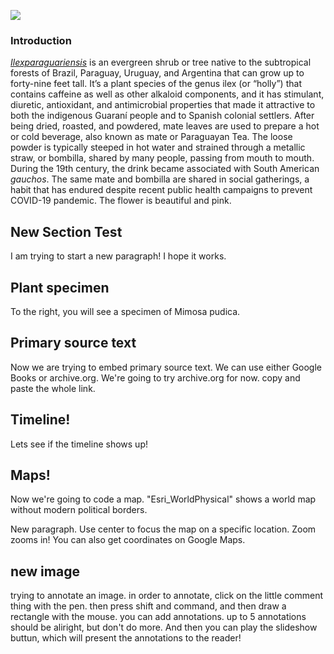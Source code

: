 <a href="https://www.juncture-digital.org"><img src="https://juncture-digital.github.io/juncture/static/images/ve-button.png"></a>

<param ve-config 
       title="Mimosa pudica"
       author="Sabrina Freidus"
       layout="vertical">

### Introduction
[_Ilexparaguariensis_](https://powo.science.kew.org/taxon/urn:lsid:ipni.org:names:315555-2) is an evergreen shrub or tree native to the subtropical forests of Brazil, Paraguay, Uruguay, and Argentina that can grow up to forty-nine feet tall. It’s a plant species of the genus ilex (or “holly”) that contains caffeine as well as other alkaloid components, and it has stimulant, diuretic, antioxidant, and antimicrobial properties that made it attractive to both the indigenous Guaraní people and to Spanish colonial settlers. After being dried, roasted, and powdered, mate leaves are used to prepare a hot or cold beverage, also known as mate or Paraguayan Tea. The loose powder is typically steeped in hot water and strained through a <span data-mouseover-image-zoomto="893,847,445,374">metallic straw</span>, or bombilla, shared by many people, passing from mouth to mouth. During the 19th century, the drink became associated with South American *gauchos*. The same mate and bombilla are shared in social gatherings, a habit that has endured despite recent public health campaigns to prevent COVID-19 pandemic. The flower is beautiful and pink. 

<param ve-compare curtain url="https://upload.wikimedia.org/wikipedia/commons/c/c2/Gauchos_mateando.jpg" label="Gauchos drinking mate" description="Photograph" license="public domain" >
<param ve-entity eid="Q155" title="Brazil">
<param ve-entity eid="Q46429" title=“Guarani people”>
<param ve-entity eid="Q84263196" title=“COVID-19 pandemic”>
<param ve-compare url="Mimosa.jpg" label="Mimosa pudica flower">

## New Section Test

I am trying to start a new paragraph! I hope it works. 
<param ve-video vid="DF-b6TsO1DM">

## Plant specimen

To the right, you will see a specimen of Mimosa pudica.
<param ve-plant-specimen jpid="10.5555/al.ap.specimen.bnrh0000364">

## Primary source text

Now we are trying to embed primary source text. We can use either Google Books or archive.org. We're going to try archive.org for now. copy and paste the whole link. 

<param ve-iframe src="https://archive.org/details/sbaww_124_0507-0528/page/n20/mode/2up?view=theater">

## Timeline!

Lets see if the timeline shows up! 

<param ve-knightlab-timeline
source="14w7zD7sNWltsUVesaHF_xVvB4yDoXZuaUNchFP-sTkA"
timenav-position="bottom"
hash-bookmark="false"
initial-zoom="1"
height="705">

## Maps! 

Now we're going to code a map. "Esri_WorldPhysical" shows a world map without modern political borders.

<param ve-map basemap="Esri_WorldPhysical">

New paragraph. Use center to focus the map on a specific location. Zoom zooms in! You can also get coordinates on Google Maps. 
<param ve-map center="Q733" zoom=3>


## new image

trying to annotate an image. in order to annotate, click on the little comment thing with the pen. then press shift and command, and then draw a rectangle with the mouse. you can add annotations. up to 5 annotations should be aliright, but don't do more. And then you can play the slideshow buttun, which will present the annotations to the reader!

<param ve-image url="https://upload.wikimedia.org/wikipedia/commons/e/e7/Mimosa_leaves_detail.jpg">
